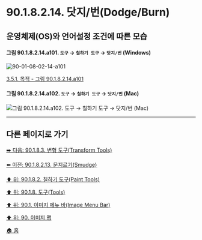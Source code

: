 # 90.1.8.2.14. 닷지/번(Dodge/Burn)
## 운영체제(OS)와 언어설정 조건에 따른 모습

<a id="90-01-08-02-14-a101"></a>

#### 그림 90.1.8.2.14.a101. `도구` → `칠하기 도구` → `닷지/번` (Windows)
![90-01-08-02-14-a101](https://github.com/wonder13662/gimp/assets/15767104/3860e5da-44f2-4088-a577-4f7de529a868)

[3.5.1. 목적 - 그림 90.1.8.2.14.a101](./03-05-01-intention.md#90-01-08-02-14-a101)

<a id="90-01-08-02-14-a102"></a>

#### 그림 90.1.8.2.14.a102. `도구` → `칠하기 도구` → `닷지/번` (Mac)
![그림 90.1.8.2.14.a102. `도구` → `칠하기 도구` → `닷지/번` (Mac)](https://github.com/wonder13662/gimp/assets/15767104/ec147fee-f220-4ef2-9865-89d5f24f90b9)

***

## 다른 페이지로 가기

[➡️ 다음: 90.1.8.3. 변형 도구(Transform Tools)](./90-01-08-03-00-transform_tools.md)

[⬅️ 이전: 90.1.8.2.13. 문지르기(Smudge)](./90-01-08-02-13-smudge.md)

[⬆️ 위: 90.1.8.2. 칠하기 도구(Paint Tools)](./90-01-08-02-00-paint_tools.md)

[⬆️ 위: 90.1.8. 도구(Tools)](./90-01-08-00-tools.md)

[⬆️ 위: 90.1. 이미지 메뉴 바(Image Menu Bar)](./90-01-00-image-menu-bar.md)

[⬆️ 위: 90. 이미지 맵](./90-00-image-map.md)

[🏠 홈](./00-home.md)

